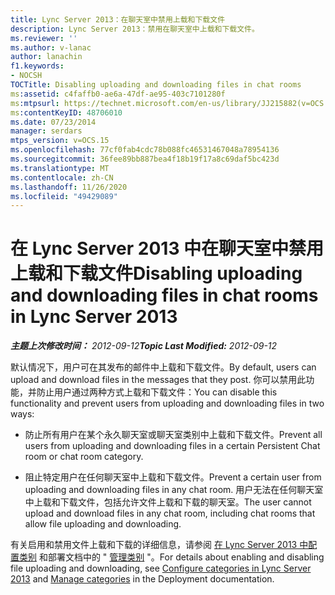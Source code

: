 ```yaml
---
title: Lync Server 2013：在聊天室中禁用上载和下载文件
description: Lync Server 2013：禁用在聊天室中上载和下载文件。
ms.reviewer: ''
ms.author: v-lanac
author: lanachin
f1.keywords:
- NOCSH
TOCTitle: Disabling uploading and downloading files in chat rooms
ms:assetid: c4faffb0-ae6a-47df-ae95-403c7101280f
ms:mtpsurl: https://technet.microsoft.com/en-us/library/JJ215882(v=OCS.15)
ms:contentKeyID: 48706010
ms.date: 07/23/2014
manager: serdars
mtps_version: v=OCS.15
ms.openlocfilehash: 77cf0fab4cdc78b088fc46531467048a78954136
ms.sourcegitcommit: 36fee89bb887bea4f18b19f17a8c69daf5bc423d
ms.translationtype: MT
ms.contentlocale: zh-CN
ms.lasthandoff: 11/26/2020
ms.locfileid: "49429089"
---
```

# <a name="disabling-uploading-and-downloading-files-in-chat-rooms-in-lync-server-2013"></a><span data-ttu-id="38b51-103">在 Lync Server 2013 中在聊天室中禁用上载和下载文件</span><span class="sxs-lookup"><span data-stu-id="38b51-103">Disabling uploading and downloading files in chat rooms in Lync Server 2013</span></span>

<div data-xmlns="http://www.w3.org/1999/xhtml">

<div class="topic" data-xmlns="http://www.w3.org/1999/xhtml" data-msxsl="urn:schemas-microsoft-com:xslt" data-cs="https://msdn.microsoft.com/">

<div data-asp="https://msdn2.microsoft.com/asp">



</div>

<div id="mainSection">

<div id="mainBody"><span data-ttu-id="38b51-104">

<span> </span></span><span class="sxs-lookup"><span data-stu-id="38b51-104">

<span> </span></span></span>

<span data-ttu-id="38b51-105">_**主题上次修改时间：** 2012-09-12_</span><span class="sxs-lookup"><span data-stu-id="38b51-105">_**Topic Last Modified:** 2012-09-12_</span></span>

<span data-ttu-id="38b51-106">默认情况下，用户可在其发布的邮件中上载和下载文件。</span><span class="sxs-lookup"><span data-stu-id="38b51-106">By default, users can upload and download files in the messages that they post.</span></span> <span data-ttu-id="38b51-107">你可以禁用此功能，并防止用户通过两种方式上载和下载文件：</span><span class="sxs-lookup"><span data-stu-id="38b51-107">You can disable this functionality and prevent users from uploading and downloading files in two ways:</span></span>

  - <span data-ttu-id="38b51-108">防止所有用户在某个永久聊天室或聊天室类别中上载和下载文件。</span><span class="sxs-lookup"><span data-stu-id="38b51-108">Prevent all users from uploading and downloading files in a certain Persistent Chat room or chat room category.</span></span>

  - <span data-ttu-id="38b51-109">阻止特定用户在任何聊天室中上载和下载文件。</span><span class="sxs-lookup"><span data-stu-id="38b51-109">Prevent a certain user from uploading and downloading files in any chat room.</span></span> <span data-ttu-id="38b51-110">用户无法在任何聊天室中上载和下载文件，包括允许文件上载和下载的聊天室。</span><span class="sxs-lookup"><span data-stu-id="38b51-110">The user cannot upload and download files in any chat room, including chat rooms that allow file uploading and downloading.</span></span>

<span data-ttu-id="38b51-111">有关启用和禁用文件上载和下载的详细信息，请参阅 [在 Lync Server 2013 中配置类别](lync-server-2013-configure-categories.md) 和部署文档中的 " [管理类别](manage-categories.md) "。</span><span class="sxs-lookup"><span data-stu-id="38b51-111">For details about enabling and disabling file uploading and downloading, see [Configure categories in Lync Server 2013](lync-server-2013-configure-categories.md) and [Manage categories](manage-categories.md) in the Deployment documentation.</span></span>

<span data-ttu-id="38b51-112"></div>

<span> </span>

</div>

</div>

</span><span class="sxs-lookup"><span data-stu-id="38b51-112"></div>

<span> </span>

</div>

</div>

</span></span></div>

